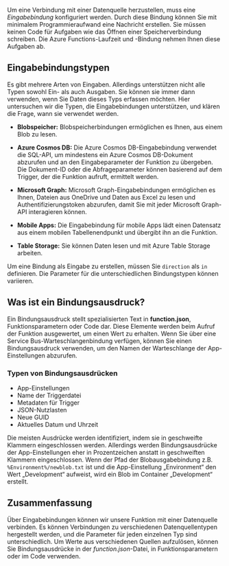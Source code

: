 Um eine Verbindung mit einer Datenquelle herzustellen, muss eine *Eingabebindung* konfiguriert werden. Durch diese Bindung können Sie mit minimalem Programmieraufwand eine Nachricht erstellen. Sie müssen keinen Code für Aufgaben wie das Öffnen einer Speicherverbindung schreiben. Die Azure Functions-Laufzeit und -Bindung nehmen Ihnen diese Aufgaben ab.

## <a name="input-binding-types"></a>Eingabebindungstypen

Es gibt mehrere Arten von Eingaben. Allerdings unterstützen nicht alle Typen sowohl Ein- als auch Ausgaben. Sie können sie immer dann verwenden, wenn Sie Daten dieses Typs erfassen möchten. Hier untersuchen wir die Typen, die Eingabebindungen unterstützen, und klären die Frage, wann sie verwendet werden.

- **Blobspeicher:** Blobspeicherbindungen ermöglichen es Ihnen, aus einem Blob zu lesen.

- **Azure Cosmos DB:** Die Azure Cosmos DB-Eingabebindung verwendet die SQL-API, um mindestens ein Azure Cosmos DB-Dokument abzurufen und an den Eingabeparameter der Funktion zu übergeben. Die Dokument-ID oder die Abfrageparameter können basierend auf dem Trigger, der die Funktion aufruft, ermittelt werden.

- **Microsoft Graph:** Microsoft Graph-Eingabebindungen ermöglichen es Ihnen, Dateien aus OneDrive und Daten aus Excel zu lesen und Authentifizierungstoken abzurufen, damit Sie mit jeder Microsoft Graph-API interagieren können.

- **Mobile Apps:** Die Eingabebindung für mobile Apps lädt einen Datensatz aus einem mobilen Tabellenendpunkt und übergibt ihn an die Funktion.

- **Table Storage:** Sie können Daten lesen und mit Azure Table Storage arbeiten.

Um eine Bindung als Eingabe zu erstellen, müssen Sie `direction` als `in` definieren.
Die Parameter für die unterschiedlichen Bindungstypen können variieren.

## <a name="what-is-a-binding-expression"></a>Was ist ein Bindungsausdruck?

Ein Bindungsausdruck stellt spezialisierten Text in **function.json**, Funktionsparametern oder Code dar. Diese Elemente werden beim Aufruf der Funktion ausgewertet, um einen Wert zu erhalten. Wenn Sie über eine Service Bus-Warteschlangenbindung verfügen, können Sie einen Bindungsausdruck verwenden, um den Namen der Warteschlange der App-Einstellungen abzurufen.

### <a name="types-of-binding-expressions"></a>Typen von Bindungsausdrücken

- App-Einstellungen
- Name der Triggerdatei
- Metadaten für Trigger
- JSON-Nutzlasten
- Neue GUID
- Aktuelles Datum und Uhrzeit

Die meisten Ausdrücke werden identifiziert, indem sie in geschweifte Klammern eingeschlossen werden. Allerdings werden Bindungsausdrücke der App-Einstellungen eher in Prozentzeichen anstatt in geschweiften Klammern eingeschlossen. Wenn der Pfad der Blobausgabebindung z.B. `%Environment%/newblob.txt` ist und die App-Einstellung „Environment“ den Wert „Development“ aufweist, wird ein Blob im Container „Development“ erstellt.

## <a name="summary"></a>Zusammenfassung

Über Eingabebindungen können wir unsere Funktion mit einer Datenquelle verbinden. Es können Verbindungen zu verschiedenen Datenquellentypen hergestellt werden, und die Parameter für jeden einzelnen Typ sind unterschiedlich. Um Werte aus verschiedenen Quellen aufzulösen, können Sie Bindungsausdrücke in der *function.json*-Datei, in Funktionsparametern oder im Code verwenden.